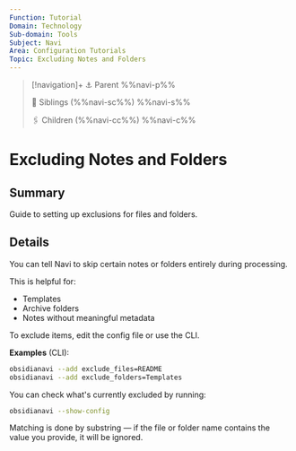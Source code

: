 ```yaml
---
Function: Tutorial
Domain: Technology
Sub-domain: Tools
Subject: Navi
Area: Configuration Tutorials
Topic: Excluding Notes and Folders
---
```

> [!navigation]+
> ⚓ Parent
> %%navi-p%%
> 
> 🔗 Siblings (%%navi-sc%%)
> %%navi-s%%
> 
> 🖇️ Children (%%navi-cc%%)
> %%navi-c%%

# Excluding Notes and Folders

## Summary
Guide to setting up exclusions for files and folders.

## Details

You can tell Navi to skip certain notes or folders entirely during processing.

This is helpful for:
- Templates
- Archive folders
- Notes without meaningful metadata

To exclude items, edit the config file or use the CLI.

**Examples** (CLI):
```bash
obsidianavi --add exclude_files=README
obsidianavi --add exclude_folders=Templates
```

You can check what's currently excluded by running:

```bash
obsidianavi --show-config
```

Matching is done by substring — if the file or folder name contains the value you provide, it will be ignored.
